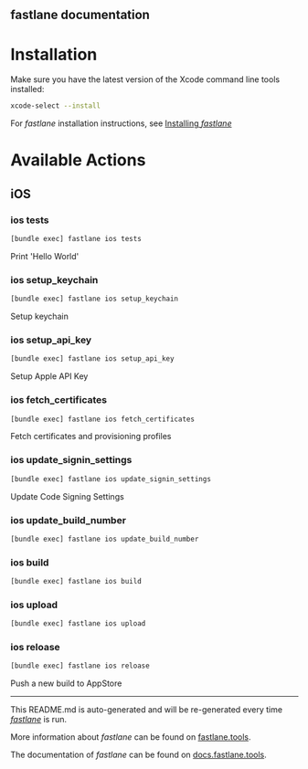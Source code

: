fastlane documentation
----

# Installation

Make sure you have the latest version of the Xcode command line tools installed:

```sh
xcode-select --install
```

For _fastlane_ installation instructions, see [Installing _fastlane_](https://docs.fastlane.tools/#installing-fastlane)

# Available Actions

## iOS

### ios tests

```sh
[bundle exec] fastlane ios tests
```

Print 'Hello World'

### ios setup_keychain

```sh
[bundle exec] fastlane ios setup_keychain
```

Setup keychain

### ios setup_api_key

```sh
[bundle exec] fastlane ios setup_api_key
```

Setup Apple API Key

### ios fetch_certificates

```sh
[bundle exec] fastlane ios fetch_certificates
```

Fetch certificates and provisioning profiles

### ios update_signin_settings

```sh
[bundle exec] fastlane ios update_signin_settings
```

Update Code Signing Settings

### ios update_build_number

```sh
[bundle exec] fastlane ios update_build_number
```



### ios build

```sh
[bundle exec] fastlane ios build
```



### ios upload

```sh
[bundle exec] fastlane ios upload
```



### ios reloase

```sh
[bundle exec] fastlane ios reloase
```

Push a new build to AppStore

----

This README.md is auto-generated and will be re-generated every time [_fastlane_](https://fastlane.tools) is run.

More information about _fastlane_ can be found on [fastlane.tools](https://fastlane.tools).

The documentation of _fastlane_ can be found on [docs.fastlane.tools](https://docs.fastlane.tools).
